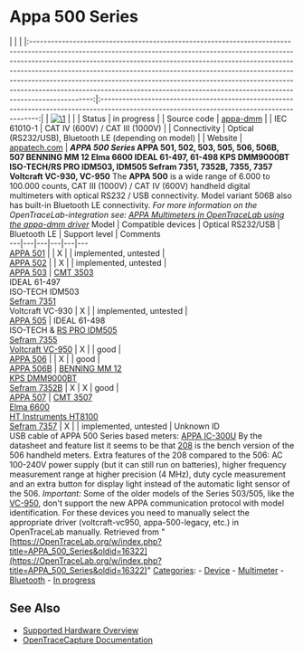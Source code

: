 # Appa 500 Series

| | | |:-----------------------------------------------------------------------------------------------------------------------------------------------------------------------------------------------------------------------------------------------------------------------------------------------------------------------------------------------------------------------------------------------------------------------------------------------------------------------------------------------------:|:-------------------------------------------------------------------------------------------------------------------------------------------:| | [![\1](../../assets/hardware/general/\2)](./File:Benning_MM_12_-_01_-_Front_Sleeve.png.html) | | | Status | in progress | | Source code | [appa-dmm](http://github.com/OpenTraceLab/?p=OpenTraceCapture.git;a=tree;f=src/hardware/appa-dmm) | | IEC 61010-1 | CAT IV (600V) / CAT III (1000V) | | Connectivity | Optical (RS232/USB), Bluetooth LE (depending on model) | | Website | [appatech.com](http://www.appatech.com/en/product-c137753/APPA-500-SERIES-MULTIMETERS.html) | **_APPA 500 Series_ APPA 501, 502, 503, 505, 506, 506B, 507 BENNING MM 12 Elma 6600 IDEAL 61-497, 61-498 KPS DMM9000BT ISO-TECH/RS PRO IDM503, IDM505 Sefram 7351, 7352B, 7355, 7357 Voltcraft VC-930, VC-950** The **APPA 500** is a wide range of 6.000 to 100.000 counts, CAT III (1000V) / CAT IV (600V) handheld digital multimeters with optical RS232 / USB connectivity. Model variant 506B also has built-in Bluetooth LE connectivity. *For more information on the OpenTraceLab-integration see: [APPA Multimeters in OpenTraceLab using the appa-dmm driver](APPA_Multimeters.html "APPA Multimeters")*  Model | Compatible devices | Optical RS232/USB | Bluetooth LE | Support level | Comments  
---|---|---|---|---|---  
[APPA 501](http://www.appa.com.ua/product/appa-501) |  | X |  | implemented, untested |   
[APPA 502](http://www.appa.com.ua/product/appa-502) |  | X |  | implemented, untested |   
[APPA 503](http://www.appatech.com/en/product-553881/APPA-500-SERIES-MULTIMETERS-APPA-503.html) | [CMT 3503](https://www.cosinus.de/?artnr=9998402138)  
IDEAL 61-497  
ISO-TECH IDM503  
[Sefram 7351](https://www.sefram.com/en/products/multimeters/7351-trms-multimeter-40-000-cts-dual-display-100-khz-0-03.html)  
Voltcraft VC-930 | X |  | implemented, untested |   
[APPA 505](http://www.appatech.com/en/product-553882/APPA-500-SERIES-MULTIMETERS-APPA-505.html) | IDEAL 61-498  
ISO-TECH & [RS PRO IDM505](https://www.rsonline-privat.de/Products/ProductDetail/RS-PRO-IDM505-Digital-Multimeter-1000V-ac-10A-ac-40M-Kat-III-Kat-IV-1241960)  
[Sefram 7355](https://www.sefram.com/en/products/multimeters/7355-trms-multimeter-100-000-cts-dual-display-100-khz-0-015.html)  
[Voltcraft VC-950](Voltcraft_VC-950.html "Voltcraft VC-950") | X |  | good |   
[APPA 506](http://www.appatech.com/en/product-553883/APPA-500-SERIES-MULTIMETERS-APPA-506-APPA-506B.html) |  | X |  | good |   
[APPA 506B](http://www.appatech.com/en/product-553883/APPA-500-SERIES-MULTIMETERS-APPA-506-APPA-506B.html) | [BENNING MM 12](BENNING_MM_12.html "BENNING MM 12")  
[KPS DMM9000BT](https://kps-intl.com/na/en/product-list/content/192E036f8140)  
[Sefram 7352B](https://www.sefram.com/en/products/multimeters/7352B-40-000-cts-trms-ac-dc-dmm-bluetooth.html) | X | X | good |   
[APPA 507](http://www.appatech.com/en/product-553885/APPA-500-SERIES-MULTIMETERS-APPA-507.html) | [CMT 3507](https://www.cosinus.de/?artnr=9998402140)  
[Elma 6600](https://elma-instruments.com/products/elma-6600-automation-multimeter.aspx)  
[HT Instruments HT8100](https://ht-instruments.de/produkte/multimeter/ht8100/)  
[Sefram 7357](https://www.sefram.com/en/products/multimeters/7357-process-multimeter-50-000-counts-trms-ac-dc-with-current-source-and-loop-power.html) | X |  | implemented, untested | Unknown ID  
USB cable of APPA 500 Series based meters: [APPA IC-300U](Device_cables.html#APPA_IC-300U "Device cables") By the datasheet and feature list it seems to be that [208](APPA_200_Series.html "APPA 200 Series") is the bench version of the 506 handheld meters. Extra features of the 208 compared to the 506: AC 100-240V power supply (but it can still run on batteries), higher frequency measurement range at higher precision (4 MHz), duty cycle measurement and an extra button for display light instead of the automatic light sensor of the 506. *Important:* Some of the older models of the Series 503/505, like the [VC-950](Voltcraft_VC-950.html "Voltcraft VC-950"), don't support the new APPA communication protocol with model identification. For these devices you need to manually select the appropriate driver (voltcraft-vc950, appa-500-legacy, etc.) in OpenTraceLab manually. 
Retrieved from "[https://OpenTraceLab.org/w/index.php?title=APPA_500_Series&oldid=16322](https://OpenTraceLab.org/w/index.php?title=APPA_500_Series&oldid=16322)" 
[Categories](specialcategories-specialcategories.md): \- [Device](./Category:Device.html "Category:Device") \- [Multimeter](./Category:Multimeter.html "Category:Multimeter") \- [Bluetooth](./Category:Bluetooth.html "Category:Bluetooth") \- [In progress](./Category:In_progress.html "Category:In progress")

## See Also
- [Supported Hardware Overview](../supported-hardware.md)
- [OpenTraceCapture Documentation](../../opentracecapture/overview.md)
